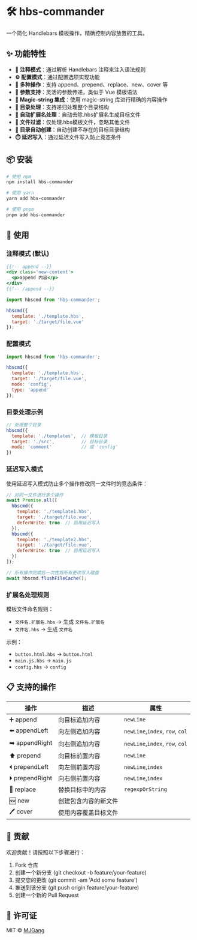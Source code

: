 # 🛠️ hbs-commander

一个简化 Handlebars 模板操作，精确控制内容放置的工具。

## ✨ 功能特性

- **📝 注释模式**：通过解析 Handlebars 注释来注入语法规则
- **⚙️ 配置模式**：通过配置选项实现功能
- **🔧 多种操作**：支持 append、prepend、replace、new、cover 等
- **🎯 参数支持**：灵活的参数传递，类似于 Vue 模板语法
- **🧙 Magic-string 集成**：使用 magic-string 库进行精确的内容操作
- **📁 目录处理**：支持递归处理整个目录结构
- **🔄 自动扩展名处理**：自动去除.hbs扩展名生成目标文件
- **🚫 文件过滤**：仅处理.hbs模板文件，忽略其他文件
- **📂 目录自动创建**：自动创建不存在的目标目录结构
- **⏱️ 延迟写入**：通过延迟文件写入防止竞态条件

## 📦 安装

```bash
# 使用 npm
npm install hbs-commander

# 使用 yarn
yarn add hbs-commander

# 使用 pnpm
pnpm add hbs-commander
```

## 🚀 使用

### 注释模式 (默认)

```hbs
{{!-- append --}}
<div class='new-content'>
  <p>append 内容</p>
</div>
{{!-- /append --}}
```

```javascript
import hbscmd from 'hbs-commander';

hbscmd({
  template: './template.hbs',
  target: './target/file.vue'
});
```

### 配置模式

```javascript
import hbscmd from 'hbs-commander';

hbscmd({
  template: './template.hbs',
  target: './target/file.vue',
  mode: 'config',
  type: 'append'
});
```

### 目录处理示例

```javascript
// 处理整个目录
hbscmd({
  template: './templates',  // 模板目录
  target: './src',          // 目标目录
  mode: 'comment'           // 或 'config'
})
```

### 延迟写入模式

使用延迟写入模式防止多个操作修改同一文件时的竞态条件：

```javascript
// 对同一文件进行多个操作
await Promise.all([
  hbscmd({
    template: './template1.hbs',
    target: './target/file.vue',
    deferWrite: true  // 启用延迟写入
  }),
  hbscmd({
    template: './template2.hbs',
    target: './target/file.vue',
    deferWrite: true  // 启用延迟写入
  })
]);

// 所有操作完成后一次性将所有更改写入磁盘
await hbscmd.flushFileCache();
```

### 扩展名处理规则

模板文件命名规则：
- `文件名.扩展名.hbs` → 生成 `文件名.扩展名`
- `文件名.hbs` → 生成 `文件名`

示例：
- `button.html.hbs` → `button.html`
- `main.js.hbs` → `main.js`
- `config.hbs` → `config`

## 📋 支持的操作

| 操作 | 描述 | 属性 |
|---|---|---|
| ➕ append | 向目标追加内容 | `newLine` |
| ⬅️ appendLeft | 向左侧追加内容 | `newLine`,`index`, `row`, `col` |
| ➡️ appendRight | 向右侧追加内容 | `newLine`,`index`, `row`, `col` |
| ⬆️ prepend | 向目标前置内容 | `newLine` |
| ⏴ prependLeft | 向左侧前置内容 | `newLine`,`index` |
| ⏵ prependRight | 向右侧前置内容 | `newLine`,`index` |
| 🔄 replace | 替换目标中的内容 | `regexpOrString` |
| 🆕 new | 创建包含内容的新文件 |  |
| 🖊️ cover | 使用内容覆盖目标文件 |  |

## 🤝 贡献

欢迎贡献！请按照以下步骤进行：

1.  Fork 仓库
2.  创建一个新分支 (git checkout -b feature/your-feature)
3.  提交您的更改 (git commit -am 'Add some feature')
4.  推送到该分支 (git push origin feature/your-feature)
5.  创建一个新的 Pull Request

## 📜 许可证

MIT © [MJGang](https://github.com/MJGang)
